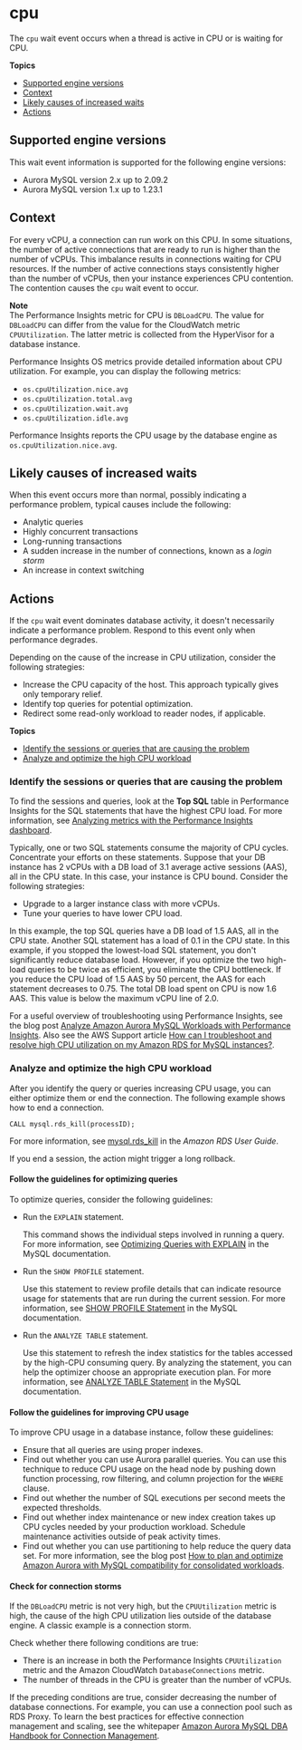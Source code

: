 # cpu<a name="ams-waits.cpu"></a>

The `cpu` wait event occurs when a thread is active in CPU or is waiting for CPU\.

**Topics**
+ [Supported engine versions](#ams-waits.cpu.context.supported)
+ [Context](#ams-waits.cpu.context)
+ [Likely causes of increased waits](#ams-waits.cpu.causes)
+ [Actions](#ams-waits.cpu.actions)

## Supported engine versions<a name="ams-waits.cpu.context.supported"></a>

This wait event information is supported for the following engine versions:
+ Aurora MySQL version 2\.x up to 2\.09\.2
+ Aurora MySQL version 1\.x up to 1\.23\.1

## Context<a name="ams-waits.cpu.context"></a>

For every vCPU, a connection can run work on this CPU\. In some situations, the number of active connections that are ready to run is higher than the number of vCPUs\. This imbalance results in connections waiting for CPU resources\. If the number of active connections stays consistently higher than the number of vCPUs, then your instance experiences CPU contention\. The contention causes the `cpu` wait event to occur\.

**Note**  
The Performance Insights metric for CPU is `DBLoadCPU`\. The value for `DBLoadCPU` can differ from the value for the CloudWatch metric `CPUUtilization`\. The latter metric is collected from the HyperVisor for a database instance\.

Performance Insights OS metrics provide detailed information about CPU utilization\. For example, you can display the following metrics:
+ `os.cpuUtilization.nice.avg`
+ `os.cpuUtilization.total.avg`
+ `os.cpuUtilization.wait.avg`
+ `os.cpuUtilization.idle.avg`

Performance Insights reports the CPU usage by the database engine as `os.cpuUtilization.nice.avg`\.

## Likely causes of increased waits<a name="ams-waits.cpu.causes"></a>

When this event occurs more than normal, possibly indicating a performance problem, typical causes include the following:
+ Analytic queries
+ Highly concurrent transactions
+ Long\-running transactions
+ A sudden increase in the number of connections, known as a *login storm*
+ An increase in context switching

## Actions<a name="ams-waits.cpu.actions"></a>

If the `cpu` wait event dominates database activity, it doesn't necessarily indicate a performance problem\. Respond to this event only when performance degrades\. 

Depending on the cause of the increase in CPU utilization, consider the following strategies:
+ Increase the CPU capacity of the host\. This approach typically gives only temporary relief\.
+ Identify top queries for potential optimization\.
+ Redirect some read\-only workload to reader nodes, if applicable\.

**Topics**
+ [Identify the sessions or queries that are causing the problem](#ams-waits.cpu.actions.az-vpc-subnet)
+ [Analyze and optimize the high CPU workload](#ams-waits.cpu.actions.db-instance-class)

### Identify the sessions or queries that are causing the problem<a name="ams-waits.cpu.actions.az-vpc-subnet"></a>

To find the sessions and queries, look at the **Top SQL** table in Performance Insights for the SQL statements that have the highest CPU load\. For more information, see [Analyzing metrics with the Performance Insights dashboard](USER_PerfInsights.UsingDashboard.md)\.

Typically, one or two SQL statements consume the majority of CPU cycles\. Concentrate your efforts on these statements\. Suppose that your DB instance has 2 vCPUs with a DB load of 3\.1 average active sessions \(AAS\), all in the CPU state\. In this case, your instance is CPU bound\. Consider the following strategies:
+ Upgrade to a larger instance class with more vCPUs\.
+ Tune your queries to have lower CPU load\.

In this example, the top SQL queries have a DB load of 1\.5 AAS, all in the CPU state\. Another SQL statement has a load of 0\.1 in the CPU state\. In this example, if you stopped the lowest\-load SQL statement, you don't significantly reduce database load\. However, if you optimize the two high\-load queries to be twice as efficient, you eliminate the CPU bottleneck\. If you reduce the CPU load of 1\.5 AAS by 50 percent, the AAS for each statement decreases to 0\.75\. The total DB load spent on CPU is now 1\.6 AAS\. This value is below the maximum vCPU line of 2\.0\.

For a useful overview of troubleshooting using Performance Insights, see the blog post [Analyze Amazon Aurora MySQL Workloads with Performance Insights](http://aws.amazon.com/blogs/database/analyze-amazon-aurora-mysql-workloads-with-performance-insights/)\. Also see the AWS Support article [How can I troubleshoot and resolve high CPU utilization on my Amazon RDS for MySQL instances?](https://aws.amazon.com/premiumsupport/knowledge-center/rds-instance-high-cpu/)\.

### Analyze and optimize the high CPU workload<a name="ams-waits.cpu.actions.db-instance-class"></a>

After you identify the query or queries increasing CPU usage, you can either optimize them or end the connection\. The following example shows how to end a connection\.

```
CALL mysql.rds_kill(processID);
```

For more information, see [mysql\.rds\_kill](https://docs.aws.amazon.com/AmazonRDS/latest/UserGuide/mysql_rds_kill.html) in the *Amazon RDS User Guide*\.

If you end a session, the action might trigger a long rollback\.

#### Follow the guidelines for optimizing queries<a name="ams-waits.cpu.actions.db-instance-class.optimizing"></a>

To optimize queries, consider the following guidelines:
+ Run the `EXPLAIN` statement\. 

  This command shows the individual steps involved in running a query\. For more information, see [Optimizing Queries with EXPLAIN](https://dev.mysql.com/doc/refman/5.7/en/using-explain.html) in the MySQL documentation\.
+ Run the `SHOW PROFILE` statement\.

  Use this statement to review profile details that can indicate resource usage for statements that are run during the current session\. For more information, see [SHOW PROFILE Statement](https://dev.mysql.com/doc/refman/5.7/en/show-profile.html) in the MySQL documentation\.
+ Run the `ANALYZE TABLE` statement\.

  Use this statement to refresh the index statistics for the tables accessed by the high\-CPU consuming query\. By analyzing the statement, you can help the optimizer choose an appropriate execution plan\. For more information, see [ANALYZE TABLE Statement](https://dev.mysql.com/doc/refman/5.7/en/analyze-table.html) in the MySQL documentation\.

#### Follow the guidelines for improving CPU usage<a name="ams-waits.cpu.actions.db-instance-class.considerations"></a>

To improve CPU usage in a database instance, follow these guidelines:
+ Ensure that all queries are using proper indexes\.
+ Find out whether you can use Aurora parallel queries\. You can use this technique to reduce CPU usage on the head node by pushing down function processing, row filtering, and column projection for the `WHERE` clause\.
+ Find out whether the number of SQL executions per second meets the expected thresholds\.
+ Find out whether index maintenance or new index creation takes up CPU cycles needed by your production workload\. Schedule maintenance activities outside of peak activity times\.
+ Find out whether you can use partitioning to help reduce the query data set\. For more information, see the blog post [How to plan and optimize Amazon Aurora with MySQL compatibility for consolidated workloads](https://aws.amazon.com/blogs/database/planning-and-optimizing-amazon-aurora-with-mysql-compatibility-for-consolidated-workloads/)\.

#### Check for connection storms<a name="ams-waits.cpu.actions.db-instance-class.cpu-util"></a>

 If the `DBLoadCPU` metric is not very high, but the `CPUUtilization` metric is high, the cause of the high CPU utilization lies outside of the database engine\. A classic example is a connection storm\.

Check whether there following conditions are true:
+ There is an increase in both the Performance Insights `CPUUtilization` metric and the Amazon CloudWatch `DatabaseConnections` metric\.
+ The number of threads in the CPU is greater than the number of vCPUs\.

If the preceding conditions are true, consider decreasing the number of database connections\. For example, you can use a connection pool such as RDS Proxy\. To learn the best practices for effective connection management and scaling, see the whitepaper [Amazon Aurora MySQL DBA Handbook for Connection Management](https://d1.awsstatic.com/whitepapers/RDS/amazon-aurora-mysql-database-administrator-handbook.pdf)\.